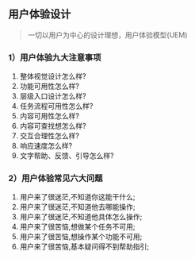 <!-- 用户体验设计 -->


## 用户体验设计
> 一切以用户为中心的设计理想，用户体验模型(UEM)

### 1）用户体验九大注意事项  
1. 整体视觉设计怎么样?  
2. 功能可用性怎么样?   
3. 层级入口设计怎么样?  
4. 任务流程可用性怎么样?  
5. 内容可用性怎么样?  
6. 内容可查找想怎么样?  
7. 交互合理性怎么样?  
8. 响应速度怎么样?  
9. 文字帮助、反馈、引导怎么样?  

### 2）用户体验常见六大问题  
1. 用户来了很迷茫,不知道你这能干什么;  
2. 用户来了很迷茫,不知道他去哪能操作;  
3. 用户来了很迷茫,不知道他具体怎么操作;  
4. 用户来了很苦恼,想做某个任务不可用;  
5. 用户来了很苦恼,想操作某个功能不可用;  
6. 用户来了很苦恼,基本疑问得不到帮助指引;





